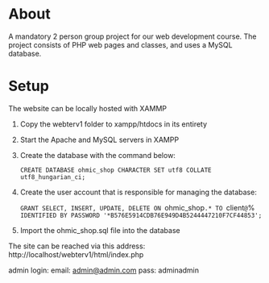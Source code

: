 # About

A mandatory 2 person group project for our web development course.
The project consists of PHP web pages and classes, and uses a MySQL database.


# Setup


The website can be locally hosted with XAMMP

1. Copy the webterv1 folder to xampp/htdocs in its entirety 
2. Start the Apache and MySQL servers in XAMPP
3. Create the database with the command below:

    `CREATE DATABASE ohmic_shop CHARACTER SET utf8 COLLATE utf8_hungarian_ci;`

4. Create the user account that is responsible for managing the database:

    `GRANT SELECT, INSERT, UPDATE, DELETE ON `ohmic\_shop`.* TO `client`@`%` IDENTIFIED BY PASSWORD '*B576E5914CDB76E949D4B5244447210F7CF44853';`

5. Import the ohmic_shop.sql file into the database


The site can be reached via this address: http://localhost/webterv1/html/index.php 

admin login: 
    email: admin@admin.com 
    pass:  adminadmin
